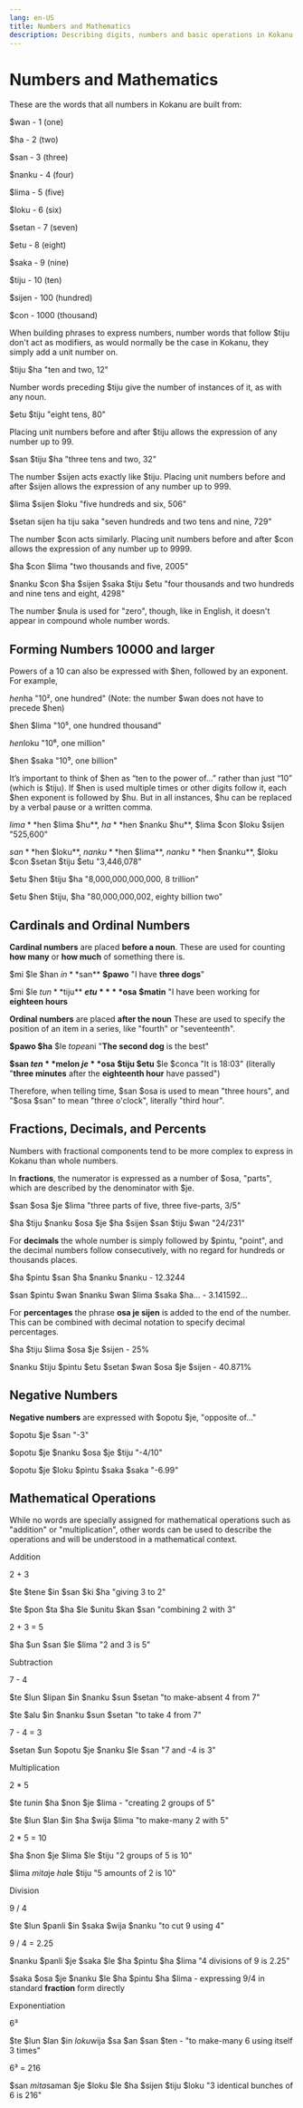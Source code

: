 ```yaml
---
lang: en-US
title: Numbers and Mathematics
description: Describing digits, numbers and basic operations in Kokanu
---
```


# Numbers and Mathematics

These are the words that all numbers in Kokanu are built from: 

$wan - 1 (one)

$ha - 2 (two)

$san - 3 (three)

$nanku - 4 (four)

$lima - 5 (five)

$loku - 6 (six)

$setan - 7 (seven)

$etu - 8 (eight)

$saka - 9 (nine)

$tiju - 10 (ten)

$sijen - 100 (hundred)

$con - 1000 (thousand)

When building phrases to express numbers, number words that follow $tiju don't act as modifiers, as would normally be the case in Kokanu, they simply add a unit number on.

$tiju $ha "ten and two, 12"

Number words preceding $tiju give the number of instances of it, as with any noun.

$etu $tiju "eight tens, 80"

Placing unit numbers before and after $tiju allows the expression of any number up to 99.

$san $tiju $ha "three tens and two, 32"

The number $sijen acts exactly like $tiju. Placing unit numbers before and after $sijen allows the expression of any number up to 999.

$lima $sijen $loku "five hundreds and six, 506"

$setan sijen ha tiju saka "seven hundreds and two tens and nine, 729"

The number $con acts similarly. Placing unit numbers before and after $con allows the expression of any number up to 9999.

$ha $con $lima "two thousands and five, 2005"

$nanku $con $ha $sijen $saka $tiju $etu "four thousands and two hundreds and nine tens and eight, 4298"

The number $nula is used for "zero", though, like in English, it doesn't appear in compound whole number words.


Forming Numbers 10000 and larger
-------------------------------

Powers of a 10 can also be expressed with $hen, followed by an exponent. For example,

$hen $ha "10², one hundred" (Note: the number $wan does not have to precede $hen)

$hen $lima "10⁵, one hundred thousand"

$hen $loku "10⁶, one million"

$hen $saka "10⁹, one billion"

It’s important to think of $hen as “ten to the power of...” rather than just “10” (which is $tiju). 
If $hen is used multiple times or other digits follow it, each $hen exponent is followed by $hu. 
But in all instances, $hu can be replaced by a verbal pause or a written comma. 

$lima **$hen $lima $hu**, $ha **$hen $nanku $hu**, $lima $con $loku $sijen "525,600"

$san **$hen $loku**, $nanku **$hen $lima**, $nanku **$hen $nanku**, $loku $con $setan $tiju $etu "3,446,078"

$etu $hen $tiju $ha "8,000,000,000,000, 8 trillion"

$etu $hen $tiju, $ha "80,000,000,002, eighty billion two"


Cardinals and Ordinal Numbers
-----------------------------

**Cardinal numbers** are placed **before a noun**. These are used for counting **how many** or **how much** of something there is.

$mi $le $han $in **$san** **$pawo** "I have **three dogs**"

$mi $le $tun **$tiju** **$etu** **$osa** **$matin** "I have been working for **eighteen hours**

**Ordinal numbers** are placed **after the noun** These are used to specify the position of an item in a series, like "fourth" or "seventeenth".

**$pawo $ha** $le $tope $ani "**The second dog** is the best"

**$san $ten** $melon $je **$osa** ****$tiju** $etu** $le $conca "It is 18:03" (literally "**three minutes** after the **eighteenth hour** have passed")

Therefore, when telling time, $san $osa is used to mean "three hours", and "$osa $san" to mean "three o'clock", literally "third hour".

Fractions, Decimals, and Percents
---------------------------------

Numbers with fractional components tend to be more complex to express in Kokanu than whole numbers.

In **fractions**, the numerator is expressed as a number of $osa, "parts", which are described by the denominator with $je. 

$san $osa $je $lima "three parts of five, three five-parts, 3/5"

$ha $tiju $nanku $osa $je $ha $sijen $san $tiju $wan "24/231"

For **decimals** the whole number is simply followed by $pintu, "point", and the decimal numbers follow consecutively, with no regard for hundreds or thousands places.

$ha $pintu $san $ha $nanku $nanku - 12.3244

$san $pintu $wan $nanku $wan $lima $saka $ha... - 3.141592...

For **percentages** the phrase **osa je sijen** is added to the end of the number. This can be combined with decimal notation to specify decimal percentages.

$ha $tiju $lima $osa $je $sijen - 25%

$nanku $tiju $pintu $etu $setan $wan $osa $je $sijen - 40.871%

Negative Numbers
----------------

**Negative numbers** are expressed with $opotu $je, "opposite of..."

$opotu $je $san "-3"

$opotu $je $nanku $osa $je $tiju "-4/10"

$opotu $je $loku $pintu $saka $saka "-6.99"

Mathematical Operations
-----------------------

While no words are specially assigned for mathematical operations such as "addition" or "multiplication", other words can be used to describe the operations and will be understood in a mathematical context.

Addition

2 + 3

$te $tene $in $san $ki $ha "giving 3 to 2"

$te $pon $ta $ha $le $unitu $kan $san "combining 2 with 3"

2 + 3 = 5

$ha $un $san $le $lima "2 and 3 is 5"

Subtraction

7 - 4

$te $lun $lipan $in $nanku $sun $setan "to make-absent 4 from 7"

$te $alu $in $nanku $sun $setan "to take 4 from 7"

7 - 4 = 3

$setan $un $opotu $je $nanku $le $san "7 and -4 is 3"

Multiplication

2 \* 5

$te $tun $in $ha $non $je $lima - "creating 2 groups of 5"

$te $lun $lan $in $ha $wija $lima "to make-many 2 with 5"

2 \* 5 = 10

$ha $non $je $lima $le $tiju "2 groups of 5 is 10"

$lima $mita $je $ha $le $tiju "5 amounts of 2 is 10"

Division

9 / 4

$te $lun $panli $in $saka $wija $nanku "to cut 9 using 4"

9 / 4 = 2.25

$nanku $panli $je $saka $le $ha $pintu $ha $lima "4 divisions of 9 is 2.25"

$saka $osa $je $nanku $le $ha $pintu $ha $lima - expressing 9/4 in standard **fraction** form directly

Exponentiation

6³

$te $lun $lan $in $loku $wija $sa $an $san $ten - "to make-many 6 using itself 3 times"

6³ = 216

$san $mita $saman $je $loku $le $ha $sijen $tiju $loku "3 identical bunches of 6 is 216"
